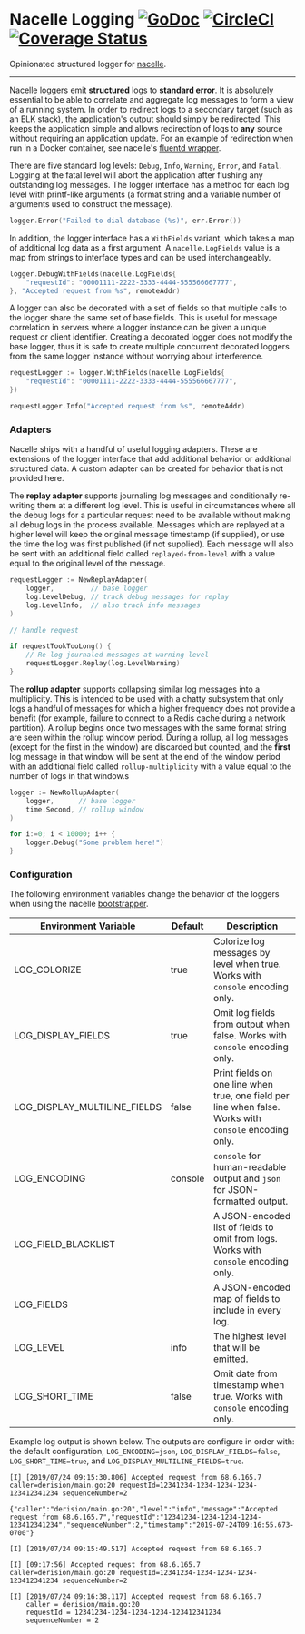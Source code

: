 # Nacelle Logging [![GoDoc](https://godoc.org/github.com/go-nacelle/log?status.svg)](https://godoc.org/github.com/go-nacelle/log) [![CircleCI](https://circleci.com/gh/go-nacelle/log.svg?style=svg)](https://circleci.com/gh/go-nacelle/log) [![Coverage Status](https://coveralls.io/repos/github/go-nacelle/log/badge.svg?branch=master)](https://coveralls.io/github/go-nacelle/log?branch=master)

Opinionated structured logger for [nacelle](https://nacelle.dev).

---

Nacelle loggers emit **structured** logs to **standard error**. It is absolutely essential to be able to correlate and aggregate log messages to form a view of a running system. In order to redirect logs to a secondary target (such as an ELK stack), the application's output should simply be redirected. This keeps the application simple and allows redirection of logs to **any** source without requiring an application update. For an example of redirection when run in a Docker container, see nacelle's [fluentd wrapper](https://github.com/go-nacelle/fluentd).

There are five standard log levels: `Debug`, `Info`, `Warning`, `Error`, and `Fatal`. Logging at the fatal level will abort the application after flushing any outstanding log messages. The logger interface has a method for each log level with printf-like arguments (a format string and a variable number of arguments used to construct the message).

```go
logger.Error("Failed to dial database (%s)", err.Error())
```

In addition, the logger interface has a `WithFields` variant, which takes a map of additional log data as a first argument. A `nacelle.LogFields` value is a map from strings to interface types and can be used interchangeably.

```go
logger.DebugWithFields(nacelle.LogFields{
    "requestId": "00001111-2222-3333-4444-555566667777",
}, "Accepted request from %s", remoteAddr)
```

A logger can also be decorated with a set of fields so that multiple calls to the logger share the same set of base fields. This is useful for message correlation in servers where a logger instance can be given a unique request or client identifier. Creating a decorated logger does not modify the base logger, thus it is safe to create multiple concurrent decorated loggers from the same logger instance without worrying about interference.

```go
requestLogger := logger.WithFields(nacelle.LogFields{
    "requestId": "00001111-2222-3333-4444-555566667777",
})

requestLogger.Info("Accepted request from %s", remoteAddr)
```

### Adapters

Nacelle ships with a handful of useful logging adapters. These are extensions of the logger interface that add additional behavior or additional structured data. A custom adapter can be created for behavior that is not provided here.

The **replay adapter** supports journaling log messages and conditionally re-writing them at a different log level. This is useful in circumstances where all the debug logs for a particular request need to be available without making all debug logs in the process available. Messages which are replayed at a higher level will keep the original message timestamp (if supplied), or use the time the log was first published (if not supplied). Each message will also be sent with an additional field called `replayed-from-level` with a value equal to the original level of the message.

```go
requestLogger := NewReplayAdapter(
    logger,         // base logger
    log.LevelDebug, // track debug messages for replay
    log.LevelInfo,  // also track info messages
)

// handle request

if requestTookTooLong() {
    // Re-log journaled messages at warning level
    requestLogger.Replay(log.LevelWarning)
}
```

The **rollup adapter** supports collapsing similar log messages into a multiplicity. This is intended to be used with a chatty subsystem that only logs a handful of messages for which a higher frequency does not provide a benefit (for example, failure to connect to a Redis cache during a network partition). A rollup begins once two messages with the same format string are seen within the rollup window period. During a rollup, all log messages (except for the first in the window) are discarded but counted, and the **first** log message in that window will be sent at the end of the window period with an additional field called `rollup-multiplicity` with a value equal to the number of logs in that window.s

```go
logger := NewRollupAdapter(
    logger,      // base logger
    time.Second, // rollup window
)

for i:=0; i < 10000; i++ {
    logger.Debug("Some problem here!")
}
```

### Configuration

The following environment variables change the behavior of the loggers when using the nacelle [bootstrapper](https://nacelle.dev/docs/core).

| Environment Variable         | Default | Description |
| ---------------------------- | ------- | ----------- |
| LOG_COLORIZE                 | true    | Colorize log messages by level when true. Works with `console` encoding only. |
| LOG_DISPLAY_FIELDS           | true    | Omit log fields from output when false. Works with `console` encoding only. |
| LOG_DISPLAY_MULTILINE_FIELDS | false   | Print fields on one line when true, one field per line when false. Works with `console` encoding only. |
| LOG_ENCODING                 | console | `console` for human-readable output and `json` for JSON-formatted output. |
| LOG_FIELD_BLACKLIST          |         | A JSON-encoded list of fields to omit from logs. Works with `console` encoding only. |
| LOG_FIELDS                   |         | A JSON-encoded map of fields to include in every log. |
| LOG_LEVEL                    | info    | The highest level that will be emitted. |
| LOG_SHORT_TIME               | false   | Omit date from timestamp when true. Works with `console` encoding only. |

Example log output is shown below. The outputs are configure in order with: the default configuration, `LOG_ENCODING=json`, `LOG_DISPLAY_FIELDS=false`, `LOG_SHORT_TIME=true`, and `LOG_DISPLAY_MULTILINE_FIELDS=true`.

```
[I] [2019/07/24 09:15:30.806] Accepted request from 68.6.165.7 caller=derision/main.go:20 requestId=12341234-1234-1234-1234-123412341234 sequenceNumber=2

{"caller":"derision/main.go:20","level":"info","message":"Accepted request from 68.6.165.7","requestId":"12341234-1234-1234-1234-123412341234","sequenceNumber":2,"timestamp":"2019-07-24T09:16:55.673-0700"}

[I] [2019/07/24 09:15:49.517] Accepted request from 68.6.165.7

[I] [09:17:56] Accepted request from 68.6.165.7 caller=derision/main.go:20 requestId=12341234-1234-1234-1234-123412341234 sequenceNumber=2

[I] [2019/07/24 09:16:38.117] Accepted request from 68.6.165.7
    caller = derision/main.go:20
    requestId = 12341234-1234-1234-1234-123412341234
    sequenceNumber = 2
```
